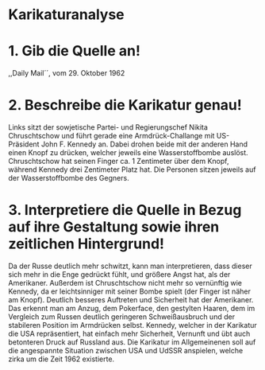 # Karikaturanalyse

# 1. Gib die Quelle an!

,,Daily Mail´´, vom 29. Oktober 1962

# 2. Beschreibe die Karikatur genau!

Links sitzt der sowjetische Partei- und Regierungschef Nikita Chruschtschow und führt gerade eine Armdrück-Challange mit US-Präsident John F. Kennedy an. Dabei drohen beide mit der anderen Hand einen Knopf zu drücken, welcher jeweils eine Wasserstoffbombe auslöst. Chruschtschow hat seinen Finger ca. 1 Zentimeter über dem Knopf, während Kennedy drei Zentimeter Platz hat. Die Personen sitzen jeweils auf der Wasserstoffbombe des Gegners.

# 3. Interpretiere die Quelle in Bezug auf ihre Gestaltung sowie ihren zeitlichen Hintergrund!

Da der Russe deutlich mehr schwitzt, kann man interpretieren, dass dieser sich mehr in die Enge gedrückt fühlt, und größere Angst hat, als der Amerikaner. Außerdem ist Chruschtschow nicht mehr so vernünftig wie Kennedy, da er leichtsinniger mit seiner Bombe spielt (der Finger ist näher am Knopf). Deutlich besseres Auftreten und Sicherheit hat der Amerikaner. Das erkennt man am Anzug, dem Pokerface, den gestylten Haaren, dem im Vergleich zum Russen deutlich geringeren Schweißausbruch und der stabileren Position im Armdrücken selbst. Kennedy, welcher in der Karikatur die USA repräsentiert, hat einfach mehr Sicherheit, Vernunft und übt auch betonteren Druck auf Russland aus. Die Karikatur im Allgemeinenen soll auf die angespannte Situation zwischen USA und UdSSR anspielen, welche zirka um die Zeit 1962 existierte.
